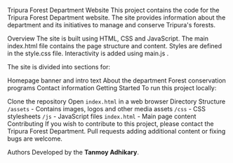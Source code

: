 Tripura Forest Department Website
This project contains the code for the Tripura Forest Department website. The site provides information about the department and its initiatives to manage and conserve Tripura's forests.

Overview
The site is built using HTML, CSS and JavaScript. The main 
index.html
 file contains the page structure and content. Styles are defined in the 
style.css
 file. Interactivity is added using 
main.js
.

The site is divided into sections for:

Homepage banner and intro text
About the department
Forest conservation programs
Contact information
Getting Started
To run this project locally:

Clone the repository
Open `index.html` in a web browser
Directory Structure
`/assets` - Contains images, logos and other media assets
`/css` - CSS stylesheets
`/js` - JavaScript files
`index.html` - Main page content
Contributing
If you wish to contribute to this project, please contact the Tripura Forest Department. Pull requests adding additional content or fixing bugs are welcome.

Authors
Developed by the **Tanmoy Adhikary**.
